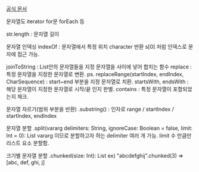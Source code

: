 [공식 문서](https://kotlinlang.org/docs/home.html)

문자열도 iterator
for문 forEach 등

str.length : 문자열 길이

문자열 인덱싱
indexOf : 문자열에서 특정 위치 character 반환
s[0] 처럼 인덱스로 문자에 접근 가능.

joinToString : List안의 문자열들을 지정 문자열을 사이에 넣어 합치는 함수
replace : 특정 문자열을 지정한 문자열로 변환.
ps. replaceRange(startIndex, endIndex, CharSequence) : start~end 부분을 지정 문자열로 치환. 
startsWith, endsWith : 해당 문자열이 지정한 문자열로 시작/끝 인지 판별.
contains : 특정 문자열이 포함되었는지 체크.

문자열 자르기(범위 부분을 반환)
.substring() : 인자로 range / startIndex / startIndex, endIndex

문자열 분할
.split(vararg delimiters: String, ignoreCase: Boolean = false, limit: Int = 0): List<String>
vararg 이므로 분할하고자 하는 delimiter 여러 개 가능. limit 수 만큼만 리스트 요소 분할함.

크기별 문자열 분할
.chunked(size: Int): List<String>
ex) "abcdefghij".chunked(3) => [abc, def, ghi, j]


